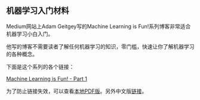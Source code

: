 ## 机器学习入门材料

Medium网站上Adam Geitgey写的Machine Learning is Fun!系列博客非常适合机器学习小白入门。

他写的博客不需要读者了解任何机器学习的知识，零门槛，快速让你了解机器学习的各种概念。

下面是这个系列的各个链接：


[Machine Learning is Fun! -  Part 1](https://medium.com/@ageitgey/machine-learning-is-fun-80ea3ec3c471)

为了防止链接失效，可以查看<a href="imgs/Machine Learning is Fun! – Adam Geitgey – Medium.pdf" alt="Machine Learning is Fun! -  Part 1">本地PDF版</a>。另外中文版[链接](https://zhuanlan.zhihu.com/p/24339995)。


